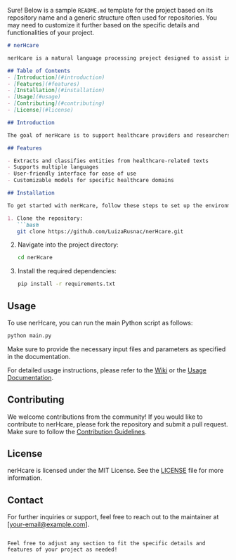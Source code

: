 Sure! Below is a sample `README.md` template for the project based on its repository name and a generic structure often used for repositories. You may need to customize it further based on the specific details and functionalities of your project.

```markdown
# nerHcare

nerHcare is a natural language processing project designed to assist in healthcare-related tasks by extracting relevant information from text data using Named Entity Recognition (NER).

## Table of Contents
- [Introduction](#introduction)
- [Features](#features)
- [Installation](#installation)
- [Usage](#usage)
- [Contributing](#contributing)
- [License](#license)

## Introduction

The goal of nerHcare is to support healthcare providers and researchers in extracting actionable insights from unstructured medical texts. It leverages advanced NER techniques to identify and classify various entities including diseases, medications, symptoms, and more.

## Features

- Extracts and classifies entities from healthcare-related texts
- Supports multiple languages
- User-friendly interface for ease of use
- Customizable models for specific healthcare domains

## Installation

To get started with nerHcare, follow these steps to set up the environment:

1. Clone the repository:
   ```bash
   git clone https://github.com/LuizaRusnac/nerHcare.git
   ```

2. Navigate into the project directory:
   ```bash
   cd nerHcare
   ```

3. Install the required dependencies:
   ```bash
   pip install -r requirements.txt
   ```

## Usage

To use nerHcare, you can run the main Python script as follows:

```bash
python main.py
```

Make sure to provide the necessary input files and parameters as specified in the documentation.

For detailed usage instructions, please refer to the [Wiki](https://github.com/LuizaRusnac/nerHcare/wiki) or the [Usage Documentation](./docs/usage.md).

## Contributing

We welcome contributions from the community! If you would like to contribute to nerHcare, please fork the repository and submit a pull request. Make sure to follow the [Contribution Guidelines](./CONTRIBUTING.md).

## License

nerHcare is licensed under the MIT License. See the [LICENSE](./LICENSE) file for more information.

## Contact

For further inquiries or support, feel free to reach out to the maintainer at [your-email@example.com].
```

Feel free to adjust any section to fit the specific details and features of your project as needed!